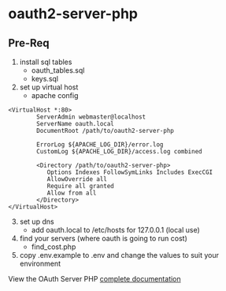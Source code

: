 oauth2-server-php
=================

## Pre-Req
1. install sql tables
   - oauth_tables.sql
   - keys.sql
2. set up virtual host
   - apache config
```
<VirtualHost *:80>
        ServerAdmin webmaster@localhost
        ServerName oauth.local
        DocumentRoot /path/to/oauth2-server-php

        ErrorLog ${APACHE_LOG_DIR}/error.log
        CustomLog ${APACHE_LOG_DIR}/access.log combined

        <Directory /path/to/oauth2-server-php>
           Options Indexes FollowSymLinks Includes ExecCGI
           AllowOverride all
           Require all granted
           Allow from all
        </Directory>
</VirtualHost>   
```
3. set up dns
   - add oauth.local to /etc/hosts for 127.0.0.1 (local use) 
4. find your servers (where oauth is going to run cost)
   - find_cost.php
5. copy .env.example to .env and change the values to suit your environment



View the OAuth Server PHP [complete documentation](https://bshaffer.github.io/oauth2-server-php-docs/)
